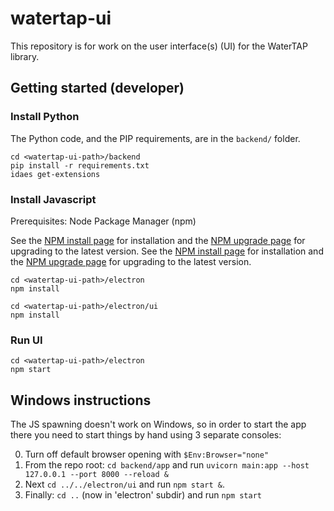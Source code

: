 # watertap-ui

This repository is for work on the user interface(s) (UI) for the WaterTAP library.

## Getting started (developer)

### Install Python

The Python code, and the PIP requirements, are in the `backend/` folder.

```
cd <watertap-ui-path>/backend
pip install -r requirements.txt
idaes get-extensions
```

### Install Javascript

Prerequisites: Node Package Manager (npm)

See the [NPM install page](https://docs.npmjs.com/downloading-and-installing-node-js-and-npm) for installation and the [NPM upgrade page](https://docs.npmjs.com/try-the-latest-stable-version-of-npm) for upgrading to the latest version.
See the [NPM install page](https://docs.npmjs.com/downloading-and-installing-node-js-and-npm) for installation and the [NPM upgrade page](https://docs.npmjs.com/try-the-latest-stable-version-of-npm) for upgrading to the latest version.

```console
cd <watertap-ui-path>/electron
npm install

cd <watertap-ui-path>/electron/ui
npm install
```

### Run UI

```console
cd <watertap-ui-path>/electron
npm start
```

## Windows instructions

The JS spawning doesn't work on Windows, so in order to start the app there you need to start things by hand using 3 separate consoles:

0. Turn off default browser opening with `$Env:Browser="none"`
1. From the repo root: `cd backend/app` and run `uvicorn main:app --host 127.0.0.1 --port 8000 --reload &`
2. Next `cd ../../electron/ui` and run `npm start &`. 
3. Finally: `cd ..` (now in 'electron' subdir) and run `npm start`
